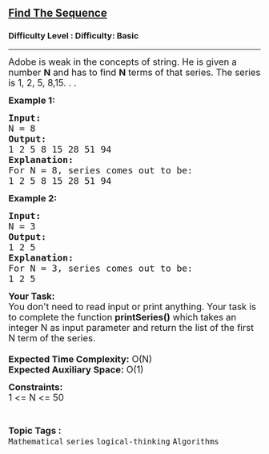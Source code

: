 <h2><a href="https://www.geeksforgeeks.org/problems/find-the-sequence1346/1?page=19&difficulty=Basic&status=unsolved&sortBy=accuracy">Find The Sequence</a></h2><h3>Difficulty Level : Difficulty: Basic</h3><hr><div class="problems_problem_content__Xm_eO"><p><span style="font-size:18px">Adobe is weak in the concepts of string. He is given a number <strong>N</strong>&nbsp;and has to find <strong>N</strong>&nbsp;terms of that series. The series is 1, 2, 5, 8,15. . .&nbsp;</span></p>

<p><span style="font-size:18px"><strong>Example 1:</strong></span></p>

<pre><span style="font-size:18px"><strong>Input:</strong>
N = 8
<strong>Output:</strong>
1 2 5 8 15 28 51 94
<strong>Explanation:</strong>
For N = 8, series comes out to be:
1 2 5 8 15 28 51 94<strong>
</strong></span></pre>

<p><span style="font-size:18px"><strong>Example 2:</strong></span></p>

<pre><span style="font-size:18px"><strong>Input:</strong>
N = 3
<strong>Output:</strong>
1 2 5 
<strong>Explanation:</strong>
For N = 3, series comes out to be:
1 2 5 </span></pre>

<p><span style="font-size:18px"><strong>Your Task:&nbsp;&nbsp;</strong><br>
You don't need to read input or print anything. Your task is to complete the function <strong>printSeries()</strong>&nbsp;which takes an integer N as input parameter and return the list of the first N term of the series.<br>
<br>
<strong>Expected Time Complexity:</strong> O(N)<br>
<strong>Expected Auxiliary Space:</strong> O(1)</span></p>

<p><span style="font-size:18px"><strong>Constraints:</strong><br>
1 &lt;= N&nbsp;&lt;= 50</span></p>
</div><br><p><span style=font-size:18px><strong>Topic Tags : </strong><br><code>Mathematical</code>&nbsp;<code>series</code>&nbsp;<code>logical-thinking</code>&nbsp;<code>Algorithms</code>&nbsp;
